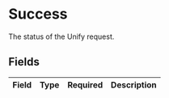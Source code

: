 # Success

The status of the Unify request.


## Fields

| Field       | Type        | Required    | Description |
| ----------- | ----------- | ----------- | ----------- |
